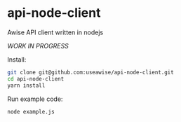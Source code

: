 # api-node-client
Awise API client written in nodejs

*WORK IN PROGRESS*

Install:
```bash
git clone git@github.com:useawise/api-node-client.git
cd api-node-client
yarn install
```

Run example code: 
```bash
node example.js
```
